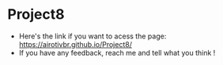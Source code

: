 # Project8

- Here's the link if you want to acess the page: https://airotivbr.github.io/Project8/
- If you have any feedback, reach me and tell what you think ! 
